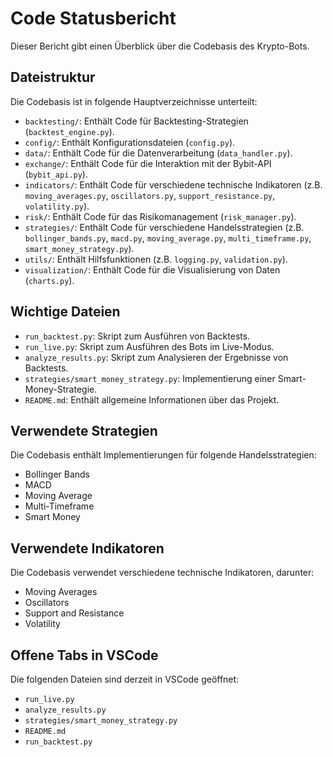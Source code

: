 # Code Statusbericht

Dieser Bericht gibt einen Überblick über die Codebasis des Krypto-Bots.

## Dateistruktur

Die Codebasis ist in folgende Hauptverzeichnisse unterteilt:

- `backtesting/`: Enthält Code für Backtesting-Strategien (`backtest_engine.py`).
- `config/`: Enthält Konfigurationsdateien (`config.py`).
- `data/`: Enthält Code für die Datenverarbeitung (`data_handler.py`).
- `exchange/`: Enthält Code für die Interaktion mit der Bybit-API (`bybit_api.py`).
- `indicators/`: Enthält Code für verschiedene technische Indikatoren (z.B. `moving_averages.py`, `oscillators.py`, `support_resistance.py`, `volatility.py`).
- `risk/`: Enthält Code für das Risikomanagement (`risk_manager.py`).
- `strategies/`: Enthält Code für verschiedene Handelsstrategien (z.B. `bollinger_bands.py`, `macd.py`, `moving_average.py`, `multi_timeframe.py`, `smart_money_strategy.py`).
- `utils/`: Enthält Hilfsfunktionen (z.B. `logging.py`, `validation.py`).
- `visualization/`: Enthält Code für die Visualisierung von Daten (`charts.py`).

## Wichtige Dateien

- `run_backtest.py`: Skript zum Ausführen von Backtests.
- `run_live.py`: Skript zum Ausführen des Bots im Live-Modus.
- `analyze_results.py`: Skript zum Analysieren der Ergebnisse von Backtests.
- `strategies/smart_money_strategy.py`: Implementierung einer Smart-Money-Strategie.
- `README.md`: Enthält allgemeine Informationen über das Projekt.

## Verwendete Strategien

Die Codebasis enthält Implementierungen für folgende Handelsstrategien:

- Bollinger Bands
- MACD
- Moving Average
- Multi-Timeframe
- Smart Money

## Verwendete Indikatoren

Die Codebasis verwendet verschiedene technische Indikatoren, darunter:

- Moving Averages
- Oscillators
- Support and Resistance
- Volatility

## Offene Tabs in VSCode

Die folgenden Dateien sind derzeit in VSCode geöffnet:

- `run_live.py`
- `analyze_results.py`
- `strategies/smart_money_strategy.py`
- `README.md`
- `run_backtest.py`